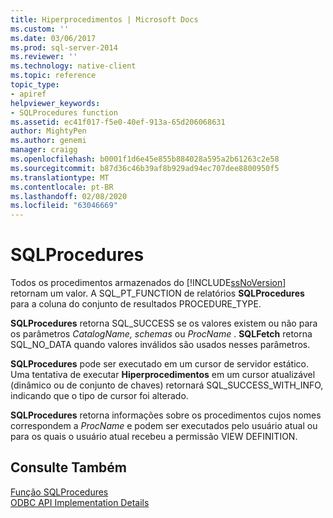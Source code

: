 ```yaml
---
title: Hiperprocedimentos | Microsoft Docs
ms.custom: ''
ms.date: 03/06/2017
ms.prod: sql-server-2014
ms.reviewer: ''
ms.technology: native-client
ms.topic: reference
topic_type:
- apiref
helpviewer_keywords:
- SQLProcedures function
ms.assetid: ec41f017-f5e0-40ef-913a-65d206068631
author: MightyPen
ms.author: genemi
manager: craigg
ms.openlocfilehash: b0001f1d6e45e855b884028a595a2b61263c2e58
ms.sourcegitcommit: b87d36c46b39af8b929ad94ec707dee8800950f5
ms.translationtype: MT
ms.contentlocale: pt-BR
ms.lasthandoff: 02/08/2020
ms.locfileid: "63046669"
---
```

# <a name="sqlprocedures"></a>SQLProcedures
  Todos os procedimentos armazenados do [!INCLUDE[ssNoVersion](../../includes/ssnoversion-md.md)] retornam um valor. A SQL_PT_FUNCTION de relatórios **SQLProcedures** para a coluna do conjunto de resultados PROCEDURE_TYPE.  
  
 **SQLProcedures** retorna SQL_SUCCESS se os valores existem ou não para os parâmetros *CatalogName, schemas* ou *ProcName* . **SQLFetch** retorna SQL_NO_DATA quando valores inválidos são usados nesses parâmetros.  
  
 **SQLProcedures** pode ser executado em um cursor de servidor estático. Uma tentativa de executar **Hiperprocedimentos** em um cursor atualizável (dinâmico ou de conjunto de chaves) retornará SQL_SUCCESS_WITH_INFO, indicando que o tipo de cursor foi alterado.  
  
 **SQLProcedures** retorna informações sobre os procedimentos cujos nomes correspondem a *ProcName* e podem ser executados pelo usuário atual ou para os quais o usuário atual recebeu a permissão VIEW DEFINITION.  
  
## <a name="see-also"></a>Consulte Também  
 [Função SQLProcedures](https://go.microsoft.com/fwlink/?LinkId=59364)   
 [ODBC API Implementation Details](odbc-api-implementation-details.md)  
  
  
